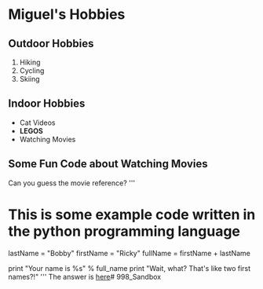 # Miguel's Hobbies

## Outdoor Hobbies
1. Hiking
2. Cycling
3. Skiing

## Indoor Hobbies
* Cat Videos
* **LEGOS**
* Watching Movies

## Some Fun Code about Watching Movies
Can you guess the movie reference?
'''
# This is some example code written in the python programming language
lastName = "Bobby"
firstName = "Ricky"
fullName = firstName + lastName

print "Your name is %s" % full_name
print "Wait, what? That's like two first names?!"
'''
The answer is [here](https://en.wikipedia.org/wiki/Talladega_Nights:_The_Ballad_of_Ricky_Bobby)# 998_Sandbox
